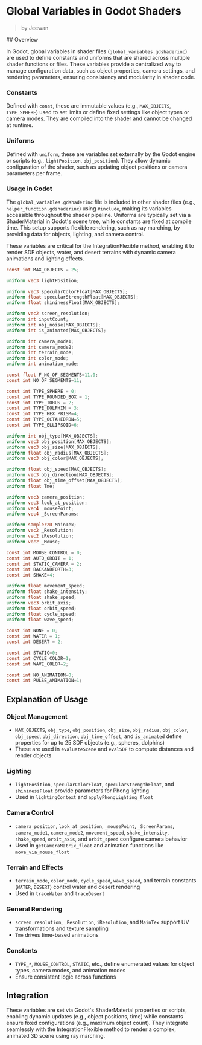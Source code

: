 <div class="container">
    <h1 class="main-heading">Global Variables in Godot Shaders</h1>
    <blockquote class="author">by Jeewan</blockquote>
</div>
## Overview

In Godot, global variables in shader files (`global_variables.gdshaderinc`) are used to define constants and uniforms that are shared across multiple shader functions or files. These variables provide a centralized way to manage configuration data, such as object properties, camera settings, and rendering parameters, ensuring consistency and modularity in shader code.

### **Constants**
Defined with `const`, these are immutable values (e.g., `MAX_OBJECTS`, `TYPE_SPHERE`) used to set limits or define fixed settings like object types or camera modes. They are compiled into the shader and cannot be changed at runtime.

### **Uniforms**
Defined with `uniform`, these are variables set externally by the Godot engine or scripts (e.g., `lightPosition`, `obj_position`). They allow dynamic configuration of the shader, such as updating object positions or camera parameters per frame.

### **Usage in Godot**
The `global_variables.gdshaderinc` file is included in other shader files (e.g., `helper_function.gdshaderinc`) using `#include`, making its variables accessible throughout the shader pipeline. Uniforms are typically set via a ShaderMaterial in Godot's scene tree, while constants are fixed at compile time. This setup supports flexible rendering, such as ray marching, by providing data for objects, lighting, and camera control.

These variables are critical for the IntegrationFlexible method, enabling it to render SDF objects, water, and desert terrains with dynamic camera animations and lighting effects.


```glsl
const int MAX_OBJECTS = 25;

uniform vec3 lightPosition;

uniform vec3 specularColorFloat[MAX_OBJECTS];
uniform float specularStrengthFloat[MAX_OBJECTS];
uniform float shininessFloat[MAX_OBJECTS];

uniform vec2 screen_resolution;
uniform int inputCount;
uniform int obj_noise[MAX_OBJECTS];
uniform int is_animated[MAX_OBJECTS];

uniform int camera_mode1;
uniform int camera_mode2;
uniform int terrain_mode;
uniform int color_mode;
uniform int animation_mode;

const float F_NO_OF_SEGMENTS=11.0;
const int NO_OF_SEGMENTS=11;

const int TYPE_SPHERE = 0;
const int TYPE_ROUNDED_BOX = 1;
const int TYPE_TORUS = 2;
const int TYPE_DOLPHIN = 3;
const int TYPE_HEX_PRISM=4;
const int TYPE_OCTAHEDRON=5;
const int TYPE_ELLIPSOID=6;

uniform int obj_type[MAX_OBJECTS];
uniform vec3 obj_position[MAX_OBJECTS];
uniform vec3 obj_size[MAX_OBJECTS];
uniform float obj_radius[MAX_OBJECTS];
uniform vec3 obj_color[MAX_OBJECTS];

uniform float obj_speed[MAX_OBJECTS];
uniform vec3 obj_direction[MAX_OBJECTS];
uniform float obj_time_offset[MAX_OBJECTS];
uniform float Tme;

uniform vec3 camera_position;
uniform vec3 look_at_position;
uniform vec4 _mousePoint;
uniform vec4 _ScreenParams;

uniform sampler2D MainTex;
uniform vec2 _Resolution;
uniform vec2 iResolution;
uniform vec2 _Mouse;

const int MOUSE_CONTROL = 0;
const int AUTO_ORBIT = 1;
const int STATIC_CAMERA = 2;
const int BACKANDFORTH=3;
const int SHAKE=4;

uniform float movement_speed;
uniform float shake_intensity;
uniform float shake_speed;
uniform vec3 orbit_axis;
uniform float orbit_speed;
uniform float cycle_speed;
uniform float wave_speed;

const int NONE = 0;
const int WATER = 1;
const int DESERT = 2;

const int STATIC=0;
const int CYCLE_COLOR=1;
const int WAVE_COLOR=2;

const int NO_ANIMATION=0;
const int PULSE_ANIMATION=1;
```

## Explanation of Usage

### **Object Management**
- `MAX_OBJECTS`, `obj_type`, `obj_position`, `obj_size`, `obj_radius`, `obj_color`, `obj_speed`, `obj_direction`, `obj_time_offset`, and `is_animated` define properties for up to 25 SDF objects (e.g., spheres, dolphins)
- These are used in `evaluateScene` and `evalSDF` to compute distances and render objects

### **Lighting**
- `lightPosition`, `specularColorFloat`, `specularStrengthFloat`, and `shininessFloat` provide parameters for Phong lighting
- Used in `lightingContext` and `applyPhongLighting_float`

### **Camera Control**
- `camera_position`, `look_at_position`, `_mousePoint`, `_ScreenParams`, `camera_mode1`, `camera_mode2`, `movement_speed`, `shake_intensity`, `shake_speed`, `orbit_axis`, and `orbit_speed` configure camera behavior
- Used in `getCameraMatrix_float` and animation functions like `move_via_mouse_float`

### **Terrain and Effects**
- `terrain_mode`, `color_mode`, `cycle_speed`, `wave_speed`, and terrain constants (`WATER`, `DESERT`) control water and desert rendering
- Used in `traceWater` and `traceDesert`

### **General Rendering**
- `screen_resolution`, `_Resolution`, `iResolution`, and `MainTex` support UV transformations and texture sampling
- `Tme` drives time-based animations

### **Constants**
- `TYPE_*`, `MOUSE_CONTROL`, `STATIC`, etc., define enumerated values for object types, camera modes, and animation modes
- Ensure consistent logic across functions

## Integration

These variables are set via Godot's ShaderMaterial properties or scripts, enabling dynamic updates (e.g., object positions, time) while constants ensure fixed configurations (e.g., maximum object count). They integrate seamlessly with the IntegrationFlexible method to render a complex, animated 3D scene using ray marching.